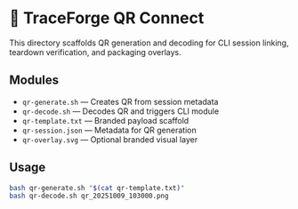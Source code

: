 # 📲 TraceForge QR Connect

This directory scaffolds QR generation and decoding for CLI session linking, teardown verification, and packaging overlays.

## Modules

- `qr-generate.sh` — Creates QR from session metadata
- `qr-decode.sh` — Decodes QR and triggers CLI module
- `qr-template.txt` — Branded payload scaffold
- `qr-session.json` — Metadata for QR generation
- `qr-overlay.svg` — Optional branded visual layer

## Usage

```bash
bash qr-generate.sh "$(cat qr-template.txt)"
bash qr-decode.sh qr_20251009_103000.png